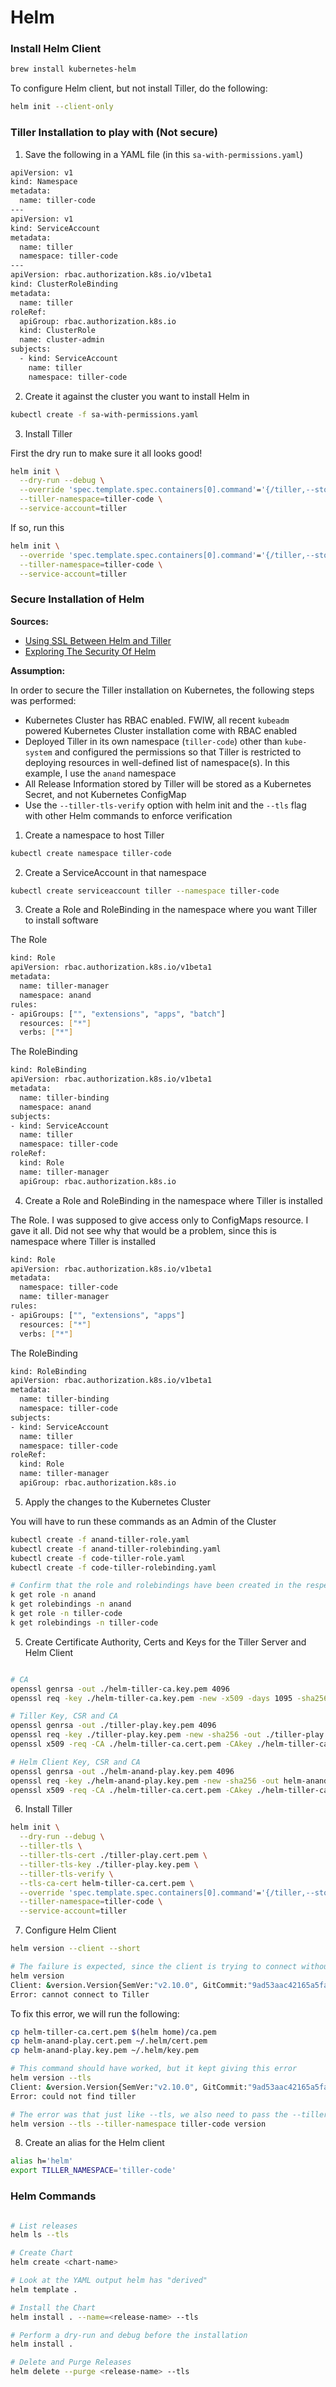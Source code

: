 # Helm

### Install Helm Client

```bash
brew install kubernetes-helm
```

To configure Helm client, but not install Tiller, do the following:

```bash
helm init --client-only
```

### Tiller Installation to play with (Not secure)

1. Save the following in a YAML file (in this `sa-with-permissions.yaml`)

```bash
apiVersion: v1
kind: Namespace
metadata:
  name: tiller-code
---
apiVersion: v1
kind: ServiceAccount
metadata:
  name: tiller
  namespace: tiller-code
---
apiVersion: rbac.authorization.k8s.io/v1beta1
kind: ClusterRoleBinding
metadata:
  name: tiller
roleRef:
  apiGroup: rbac.authorization.k8s.io
  kind: ClusterRole
  name: cluster-admin
subjects:
  - kind: ServiceAccount
    name: tiller
    namespace: tiller-code
```

2. Create it against the cluster you want to install Helm in

```bash
kubectl create -f sa-with-permissions.yaml
```

3. Install Tiller

First the dry run to make sure it all looks good!

```bash
helm init \
  --dry-run --debug \
  --override 'spec.template.spec.containers[0].command'='{/tiller,--storage=secret}' \
  --tiller-namespace=tiller-code \
  --service-account=tiller
```

If so, run this

```bash
helm init \
  --override 'spec.template.spec.containers[0].command'='{/tiller,--storage=secret}' \
  --tiller-namespace=tiller-code \
  --service-account=tiller
```

### Secure Installation of Helm

**Sources:**

- [Using SSL Between Helm and Tiller](https://docs.helm.sh/using_helm/#using-ssl-between-helm-and-tiller)
- [Exploring The Security Of Helm](https://engineering.bitnami.com/articles/helm-security.html)

**Assumption:**

In order to secure the Tiller installation on Kubernetes, the following steps was performed:

- Kubernetes Cluster has RBAC enabled. FWIW, all recent `kubeadm` powered Kubernetes Cluster installation come with RBAC enabled
- Deployed Tiller in its own namespace (`tiller-code`) other than `kube-system` and configured the permissions so that Tiller is restricted to deploying resources in well-defined list of namespace(s). In this example, I use the `anand` namespace
- All Release Information stored by Tiller will be stored as a Kubernetes Secret, and not Kubernetes ConfigMap
- Use the `--tiller-tls-verify` option with helm init and the `--tls` flag with other Helm commands to enforce verification

1. Create a namespace to host Tiller

```bash
kubectl create namespace tiller-code
```

2. Create a ServiceAccount in that namespace

```bash
kubectl create serviceaccount tiller --namespace tiller-code
```

3. Create a Role and RoleBinding in the namespace where you want Tiller to install software

The Role

```bash
kind: Role
apiVersion: rbac.authorization.k8s.io/v1beta1
metadata:
  name: tiller-manager
  namespace: anand
rules:
- apiGroups: ["", "extensions", "apps", "batch"]
  resources: ["*"]
  verbs: ["*"]
```

The RoleBinding

```bash
kind: RoleBinding
apiVersion: rbac.authorization.k8s.io/v1beta1
metadata:
  name: tiller-binding
  namespace: anand
subjects:
- kind: ServiceAccount
  name: tiller
  namespace: tiller-code
roleRef:
  kind: Role
  name: tiller-manager
  apiGroup: rbac.authorization.k8s.io
```

4. Create a Role and RoleBinding in the namespace where Tiller is installed

The Role. I was supposed to give access only to ConfigMaps resource. I gave it all. Did not see why that would be a problem, since this is namespace where Tiller is installed

```bash
kind: Role
apiVersion: rbac.authorization.k8s.io/v1beta1
metadata:
  namespace: tiller-code
  name: tiller-manager
rules:
- apiGroups: ["", "extensions", "apps"]
  resources: ["*"]
  verbs: ["*"]
```

The RoleBinding

```bash
kind: RoleBinding
apiVersion: rbac.authorization.k8s.io/v1beta1
metadata:
  name: tiller-binding
  namespace: tiller-code
subjects:
- kind: ServiceAccount
  name: tiller
  namespace: tiller-code
roleRef:
  kind: Role
  name: tiller-manager
  apiGroup: rbac.authorization.k8s.io
```

5. Apply the changes to the Kubernetes Cluster

You will have to run these commands as an Admin of the Cluster

```bash
kubectl create -f anand-tiller-role.yaml
kubectl create -f anand-tiller-rolebinding.yaml
kubectl create -f code-tiller-role.yaml
kubectl create -f code-tiller-rolebinding.yaml

# Confirm that the role and rolebindings have been created in the respective namespace
k get role -n anand
k get rolebindings -n anand
k get role -n tiller-code
k get rolebindings -n tiller-code

```

5. Create Certificate Authority, Certs and Keys for the Tiller Server and Helm Client

```bash

# CA
openssl genrsa -out ./helm-tiller-ca.key.pem 4096
openssl req -key ./helm-tiller-ca.key.pem -new -x509 -days 1095 -sha256 -out helm-tiller-ca.cert.pem -extensions v3_ca

# Tiller Key, CSR and CA
openssl genrsa -out ./tiller-play.key.pem 4096
openssl req -key ./tiller-play.key.pem -new -sha256 -out ./tiller-play.csr.pem
openssl x509 -req -CA ./helm-tiller-ca.cert.pem -CAkey ./helm-tiller-ca.key.pem -CAcreateserial -in ./tiller-play.csr.pem -out tiller-play.cert.pem -days 365

# Helm Client Key, CSR and CA
openssl genrsa -out ./helm-anand-play.key.pem 4096
openssl req -key ./helm-anand-play.key.pem -new -sha256 -out helm-anand-play.csr.pem
openssl x509 -req -CA ./helm-tiller-ca.cert.pem -CAkey ./helm-tiller-ca.key.pem -CAcreateserial -in ./tiller-anand-play.csr.pem -out tiller-anand-play.cert.pem -days 365

```

6. Install Tiller

```bash
helm init \
  --dry-run --debug \
  --tiller-tls \
  --tiller-tls-cert ./tiller-play.cert.pem \
  --tiller-tls-key ./tiller-play.key.pem \
  --tiller-tls-verify \
  --tls-ca-cert helm-tiller-ca.cert.pem \
  --override 'spec.template.spec.containers[0].command'='{/tiller,--storage=secret}' \
  --tiller-namespace=tiller-code \
  --service-account=tiller
```

7. Configure Helm Client

```bash
helm version --client --short

# The failure is expected, since the client is trying to connect without TLS
helm version
Client: &version.Version{SemVer:"v2.10.0", GitCommit:"9ad53aac42165a5fadc6c87be0dea6b115f93090", GitTreeState:"clean"}
Error: cannot connect to Tiller
```

To fix this error, we will run the following:

```bash
cp helm-tiller-ca.cert.pem $(helm home)/ca.pem
cp helm-anand-play.cert.pem ~/.helm/cert.pem
cp helm-anand-play.key.pem ~/.helm/key.pem

# This command should have worked, but it kept giving this error
helm version --tls 
Client: &version.Version{SemVer:"v2.10.0", GitCommit:"9ad53aac42165a5fadc6c87be0dea6b115f93090", GitTreeState:"clean"}
Error: could not find tiller

# The error was that just like --tls, we also need to pass the --tiller-namespace option everytime we run the helm command
helm version --tls --tiller-namespace tiller-code version

```

8. Create an alias for the Helm client

```bash
alias h='helm'
export TILLER_NAMESPACE='tiller-code'
```

### Helm Commands

```bash

# List releases
helm ls --tls

# Create Chart
helm create <chart-name>

# Look at the YAML output helm has "derived"
helm template .

# Install the Chart
helm install . --name=<release-name> --tls

# Perform a dry-run and debug before the installation
helm install . 

# Delete and Purge Releases
helm delete --purge <release-name> --tls


```
